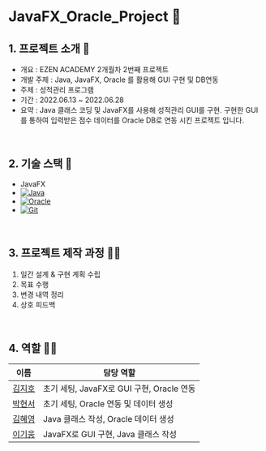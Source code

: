 # JavaFX_Oracle_Project 🐥


## 1. 프로젝트 소개 🚀

- 개요 : EZEN ACADEMY 2개월차 2번째 프로젝트
- 개발 주제 : Java, JavaFX, Oracle 를 활용해 GUI 구현 및 DB연동
- 주제 : 성적관리 프로그램
- 기간 : 2022.06.13 ~ 2022.06.28
- 요약 : Java 클래스 코딩 및 JavaFX를 사용해 성적관리 GUI를 구현. 구현한 GUI를 통하여 입력받은 점수 데이터를 Oracle DB로 연동 시킨 프로젝트 입니다.

<br />

## 2. 기술 스택 📍

- JavaFX
- <a href="" target="_blank"><img alt="Java" src="https://img.shields.io/badge/java-%23ED8B00.svg?&style=flat-square&logo=java&logoColor=white"/></a>
- <a href="" target="_blank"><img alt="Oracle" src ="https://img.shields.io/badge/oracle%20-%23F00000.svg?&style=flat-square&logo=oracle&logoColor=white" /></a>
- <a href="" target="_blank"><img alt="Git" src="https://img.shields.io/badge/git%20-%23F05033.svg?&style=flat-square&logo=git&logoColor=white"/></a> 

<br/>

## 3. 프로젝트 제작 과정 ✍🏻

1. 일간 설계 & 구현 계획 수립
2. 목표 수행
3. 변경 내역 정리
4. 상호 피드백  
<br/>

## 4. 역할 👋🏻

| 이름                                       | 담당 역할                                         |
| ------------------------------------------ | ------------------------------------------------- |
| [김지호](https://github.com/jihokim86)     | 초기 세팅, JavaFX로 GUI 구현, Oracle 연동          |
| [박현서](https://github.com/bhs0906)       | 초기 세팅, Oracle 연동 및 데이터 생성  |
| [김혜영](https://github.com/hyk8386)       | Java 클래스 작성, Oracle 데이터 생성        |
| [이기웅](https://github.com/lkw-7859)      | JavaFX로 GUI 구현, Java 클래스 작성  |
<br/>




<!-- ## 6. 프로젝트 설치 및 실행 ✨

<br/>

1. Git Clone

```plaintext
git clone https://github.com/PreOnBoarding-Team17/Week4_JavaScript.git
```

2. 순서대로 입력해주세요.

```plaintext
npm install
npm run build
npm run dev
```

<br/> -->

